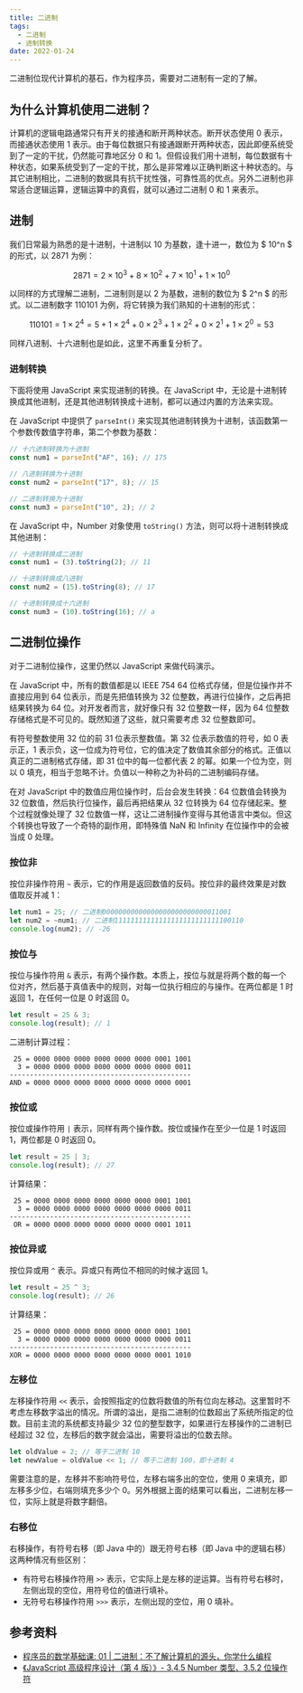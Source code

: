 ```yaml
---
title: 二进制
tags:
  - 二进制
  - 进制转换
date: 2022-01-24
---
```


二进制位现代计算机的基石，作为程序员，需要对二进制有一定的了解。

## 为什么计算机使用二进制？

计算机的逻辑电路通常只有开关的接通和断开两种状态。断开状态使用 0 表示，而接通状态使用 1 表示。由于每位数据只有接通跟断开两种状态，因此即便系统受到了一定的干扰，仍然能可靠地区分 0 和 1。但假设我们用十进制，每位数据有十种状态，如果系统受到了一定的干扰，那么是非常难以正确判断这十种状态的。与其它进制相比，二进制的数据具有抗干扰性强，可靠性高的优点。另外二进制也非常适合逻辑运算，逻辑运算中的真假，就可以通过二进制 0 和 1 来表示。

## 进制

我们日常最为熟悉的是十进制，十进制以 10 为基数，逢十进一，数位为 $ 10^n $ 的形式，以 2871 为例：

$$
2871 = 2 \times 10^3 + 8 \times 10^2 + 7 \times 10^1 + 1 \times 10^0
$$

以同样的方式理解二进制，二进制则是以 2 为基数，进制的数位为 $ 2^n $ 的形式。以二进制数字 110101 为例，将它转换为我们熟知的十进制的形式：

$$
110101 = 1 \times 2^4=5 + 1 \times 2^4 + 0 \times 2^3 + 1 \times 2^2 + 0 \times 2^1 + 1 \times 2^0  = 53
$$

同样八进制、十六进制也是如此，这里不再重复分析了。

### 进制转换

下面将使用 JavaScript 来实现进制的转换。在 JavaScript 中，无论是十进制转换成其他进制，还是其他进制转换成十进制，都可以通过内置的方法来实现。

在 JavaScript 中提供了 `parseInt()` 来实现其他进制转换为十进制，该函数第一个参数传数值字符串，第二个参数为基数：

```js
// 十六进制转换为十进制
const num1 = parseInt("AF", 16); // 175

// 八进制转换为十进制
const num2 = parseInt("17", 8); // 15

// 二进制转换为十进制
const num3 = parseInt("10", 2); // 2
```

在 JavaScript 中，Number 对象使用 `toString()` 方法，则可以将十进制转换成其他进制：

```js
// 十进制转换成二进制
const num1 = (3).toString(2); // 11

// 十进制转换成八进制
const num2 = (15).toString(8); // 17

// 十进制转换成十六进制
const num3 = (10).toString(16); // a
```

## 二进制位操作

对于二进制位操作，这里仍然以 JavaScript 来做代码演示。

在 JavaScript 中，所有的数值都是以 IEEE 754 64 位格式存储，但是位操作并不直接应用到 64 位表示，而是先把值转换为 32 位整数，再进行位操作，之后再把结果转换为 64 位。对开发者而言，就好像只有 32 位整数一样，因为 64 位整数存储格式是不可见的。既然知道了这些，就只需要考虑 32 位整数即可。

有符号整数使用 32 位的前 31 位表示整数值。第 32 位表示数值的符号，如 0 表示正，1 表示负，这一位成为符号位，它的值决定了数值其余部分的格式。正值以真正的二进制格式存储，即 31 位中的每一位都代表 2 的幂。如果一个位为空，则以 0 填充，相当于忽略不计。负值以一种称之为补码的二进制编码存储。

在对 JavaScript 中的数值应用位操作时，后台会发生转换：64 位数值会转换为 32 位数值，然后执行位操作，最后再把结果从 32 位转换为 64 位存储起来。整个过程就像处理了 32 位数值一样，这让二进制操作变得与其他语言中类似。但这个转换也导致了一个奇特的副作用，即特殊值 NaN 和 Infinity 在位操作中的会被当成 0 处理。

### 按位非

按位非操作符用 `~` 表示，它的作用是返回数值的反码。按位非的最终效果是对数值取反并减 1：

```js
let num1 = 25; // 二进制00000000000000000000000000011001
let num2 = ~num1; // 二进制11111111111111111111111111100110
console.log(num2); // -26
```

### 按位与

按位与操作符用 `&` 表示，有两个操作数。本质上，按位与就是将两个数的每一个位对齐，然后基于真值表中的规则，对每一位执行相应的与操作。在两位都是 1 时返回 1，在任何一位是 0 时返回 0。

```js
let result = 25 & 3;
console.log(result); // 1
```

二进制计算过程：

```
 25 = 0000 0000 0000 0000 0000 0000 0001 1001
  3 = 0000 0000 0000 0000 0000 0000 0000 0011
---------------------------------------------
AND = 0000 0000 0000 0000 0000 0000 0000 0001
```

### 按位或

按位或操作符用 `|` 表示，同样有两个操作数。按位或操作在至少一位是 1 时返回 1，两位都是 0 时返回 0。

```js
let result = 25 | 3;
console.log(result); // 27
```

计算结果：

```
 25 = 0000 0000 0000 0000 0000 0000 0001 1001
  3 = 0000 0000 0000 0000 0000 0000 0000 0011
---------------------------------------------
 OR = 0000 0000 0000 0000 0000 0000 0001 1011
```

### 按位异或

按位异或用 `^` 表示。异或只有两位不相同的时候才返回 1。

```js
let result = 25 ^ 3;
console.log(result); // 26
```

计算结果：

```
 25 = 0000 0000 0000 0000 0000 0000 0001 1001
  3 = 0000 0000 0000 0000 0000 0000 0000 0011
---------------------------------------------
XOR = 0000 0000 0000 0000 0000 0000 0001 1010
```

### 左移位

左移操作符用 `<<` 表示，会按照指定的位数将数值的所有位向左移动。这里暂时不考虑左移数字溢出的情况。所谓的溢出，是指二进制的位数超出了系统所指定的位数。目前主流的系统都支持最少 32 位的整型数字，如果进行左移操作的二进制已经超过 32 位，左移后的数字就会溢出，需要将溢出的位数去除。

```js
let oldValue = 2; // 等于二进制 10
let newValue = oldValue << 1; // 等于二进制 100，即十进制 4
```

需要注意的是，左移并不影响符号位，左移右端多出的空位，使用 0 来填充，即左移多少位，右端则填充多少个 0。另外根据上面的结果可以看出，二进制左移一位，实际上就是将数字翻倍。

### 右移位

右移操作，有符号右移（即 Java 中的）跟无符号右移（即 Java 中的逻辑右移）这两种情况有些区别：

- 有符号右移操作符用 `>>` 表示，它实际上是左移的逆运算。当有符号右移时，左侧出现的空位，用符号位的值进行填补。
- 无符号右移操作符用 `>>>` 表示，左侧出现的空位，用 0 填补。

## 参考资料

- [程序员的数学基础课: 01 | 二进制：不了解计算机的源头，你学什么编程](https://time.geekbang.org/column/article/71840)
- [《JavaScript 高级程序设计（第 4 版）》- 3.4.5 Number 类型、3.5.2 位操作符](https://www.ituring.com.cn/book/2472)
